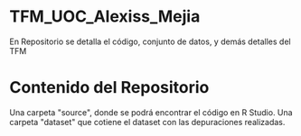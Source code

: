 # TFM_UOC_Alexiss_Mejia
En Repositorio se detalla el código, conjunto de datos, y demás detalles del TFM

# Contenido del Repositorio
Una carpeta "source", donde se podrá encontrar el código en R Studio.
Una carpeta "dataset" que cotiene el dataset con las depuraciones realizadas.
